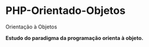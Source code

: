 # PHP-Orientado-Objetos
Orientação à Objetos


 **Estudo do paradigma da programação orienta à objeto.**
